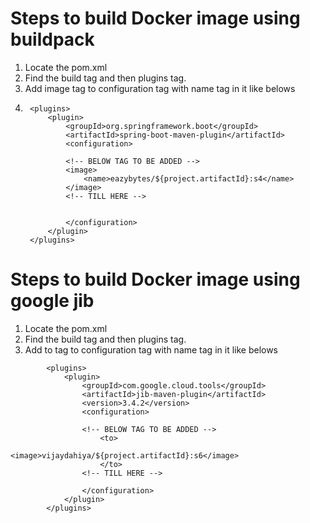 # Steps to build Docker image using buildpack

1. Locate the pom.xml
2. Find the build tag and then plugins tag.
3. Add image tag to configuration tag with name tag in it like belows
4. 
        <plugins>
			<plugin>
				<groupId>org.springframework.boot</groupId>
				<artifactId>spring-boot-maven-plugin</artifactId>
				<configuration>

                <!-- BELOW TAG TO BE ADDED -->
                <image>
                    <name>eazybytes/${project.artifactId}:s4</name>
                </image>
                <!-- TILL HERE -->


				</configuration>
			</plugin>
		</plugins>


# Steps to build Docker image using google jib

1. Locate the pom.xml
2. Find the build tag and then plugins tag.
3. Add to tag to configuration tag with name tag in it like belows

```
        <plugins>
			<plugin>
				<groupId>com.google.cloud.tools</groupId>
				<artifactId>jib-maven-plugin</artifactId>
				<version>3.4.2</version>
				<configuration>

                <!-- BELOW TAG TO BE ADDED -->
					<to>
						<image>vijaydahiya/${project.artifactId}:s6</image>
					</to>
                <!-- TILL HERE -->

				</configuration>
			</plugin>
		</plugins>
```